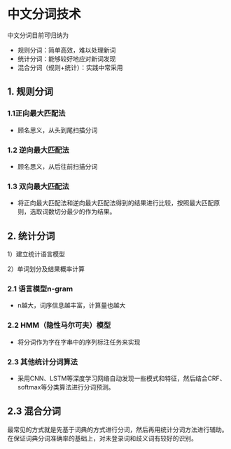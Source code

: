 # 中文分词技术

中文分词目前可归纳为

- 规则分词：简单高效，难以处理新词
- 统计分词：能够较好地应对新词发现
- 混合分词（规则+统计）：实践中常采用



## 1. 规则分词

### 1.1正向最大匹配法

- 顾名思义，从头到尾扫描分词

### 1.2 逆向最大匹配法

- 顾名思义，从后往前扫描分词

### 1.3 双向最大匹配法

- 将正向最大匹配法和逆向最大匹配法得到的结果进行比较，按照最大匹配原则，选取词数切分最少的作为结果。

## 2. 统计分词

1）建立统计语言模型

2）单词划分及结果概率计算

### 2.1 语言模型n-gram

- n越大，词序信息越丰富，计算量也越大

### 2.2 HMM（隐性马尔可夫）模型

- 将分词作为字在字串中的序列标注任务来实现

### 2.3 其他统计分词算法

- 采用CNN、LSTM等深度学习网络自动发现一些模式和特征，然后结合CRF、softmax等分类算法进行分词预测。

## 2.3 混合分词

最常见的方式就是先基于词典的方式进行分词，然后再用统计分词方法进行辅助。在保证词典分词准确率的基础上，对未登录词和歧义词有较好的识别。



